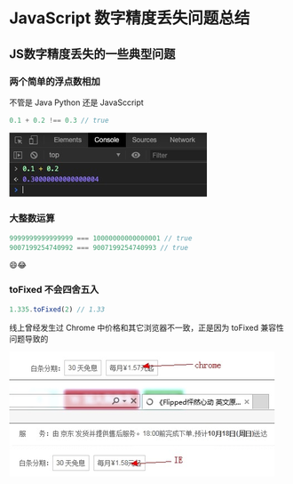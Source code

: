 # JavaScript 数字精度丢失问题总结

## JS数字精度丢失的一些典型问题

### 两个简单的浮点数相加

不管是 Java Python 还是 JavaSccript 

```js
0.1 + 0.2 !== 0.3 // true
```

![lostAccuracy-1](https://github.com/fightingljm/myblog/blob/master/src/image/lostAccuracy-1.png?raw=true)

### 大整数运算

```js
9999999999999999 === 10000000000000001 // true
9007199254740992 === 9007199254740993 // true
```

😄😂

### toFixed 不会四舍五入

```js
1.335.toFixed(2) // 1.33
```

线上曾经发生过 Chrome 中价格和其它浏览器不一致，正是因为 toFixed 兼容性问题导致的

![toFixedBug](https://github.com/fightingljm/myblog/blob/master/src/image/toFixedBug.png?raw=true)

